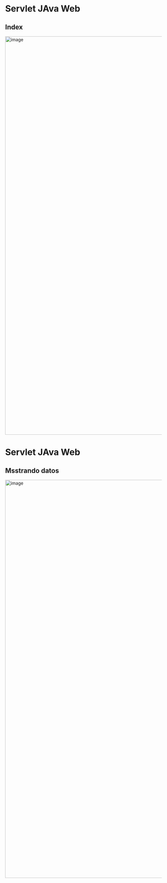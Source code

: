 # Servlet JAva Web
## Index

<img width="1280" alt="image" src="https://github.com/emiliobs/JavaWebServlet/assets/3122465/e3d6dc79-d1a0-467c-ab1a-b54bfe3b65da">

# Servlet JAva Web
## Msstrando datos 

<img width="1279" alt="image" src="https://github.com/emiliobs/JavaWebServlet/assets/3122465/f1a82351-df06-4ecf-8738-cb20d955a405">
